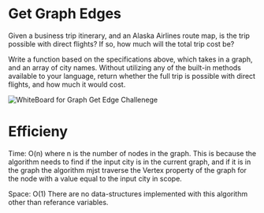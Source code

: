 # Get Graph Edges

Given a business trip itinerary, and an Alaska Airlines route map, is the trip possible with direct flights? If so, how much will the total trip cost be?

Write a function based on the specifications above, which takes in a graph, and an array of city names. Without utilizing any of the built-in methods available to your language, return whether the full trip is possible with direct flights, and how much it would cost.

![WhiteBoard for Graph Get Edge Challenege](WbGraphGetEdgesChallenge.JPG)

# Efficieny
Time: O(n) where n is the number of nodes in the graph. This is because the algorithm needs to find if the input city is in the current graph, and if it is in the graph the algorithm mjst traverse the Vertex property of the graph for the node with a value equal to the input city in scope.

Space: O(1) There are no data-structures implemented with this algorithm other than referance variables.

